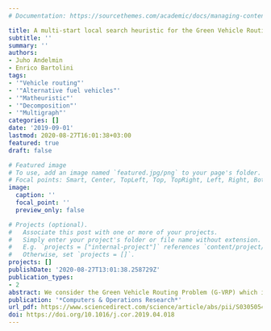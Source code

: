 ```yaml
---
# Documentation: https://sourcethemes.com/academic/docs/managing-content/

title: A multi-start local search heuristic for the Green Vehicle Routing Problem based on a multigraph reformulation
subtitle: ''
summary: ''
authors:
- Juho Andelmin
- Enrico Bartolini
tags:
- '"Vehicle routing"'
- '"Alternative fuel vehicles"'
- '"Matheuristic"'
- '"Decomposition"'
- '"Multigraph"'
categories: []
date: '2019-09-01'
lastmod: 2020-08-27T16:01:38+03:00
featured: true
draft: false

# Featured image
# To use, add an image named `featured.jpg/png` to your page's folder.
# Focal points: Smart, Center, TopLeft, Top, TopRight, Left, Right, BottomLeft, Bottom, BottomRight.
image:
  caption: ''
  focal_point: ''
  preview_only: false

# Projects (optional).
#   Associate this post with one or more of your projects.
#   Simply enter your project's folder or file name without extension.
#   E.g. `projects = ["internal-project"]` references `content/project/deep-learning/index.md`.
#   Otherwise, set `projects = []`.
projects: []
publishDate: '2020-08-27T13:01:38.258729Z'
publication_types:
- 2
abstract: We consider the Green Vehicle Routing Problem (G-VRP) which is an extension of the classical vehicle routing problem for alternative fuel vehicles. In the G-VRP, vehicles’ driving autonomy and possible refueling stops en-route are explicitly modeled. We propose a multi-start local search algorithm that consists of three phases. The first two phases iteratively construct new solutions, improve them by local search, and store all vehicle routes forming these solutions in a route pool. Phase three optimally combines vehicle routes in the route pool by solving a set partitioning problem and improves the final solution by local search. The algorithm is based on a multigraph reformulation of the G-VRP in which nodes correspond to customers and a depot, and arcs correspond to possible sequences of refueling stops for vehicles traveling between two nodes. All local search operators used by our algorithm are tailored to exploit this reformulation and do not explicitly deal with refueling stations. We report computational results on benchmark instances with up to  ∼ 470 customers, showing that the algorithm is competitive with state-of-the-art heuristics.
publication: '*Computers & Operations Research*'
url_pdf: https://www.sciencedirect.com/science/article/abs/pii/S0305054819301017
doi: https://doi.org/10.1016/j.cor.2019.04.018
---
```



